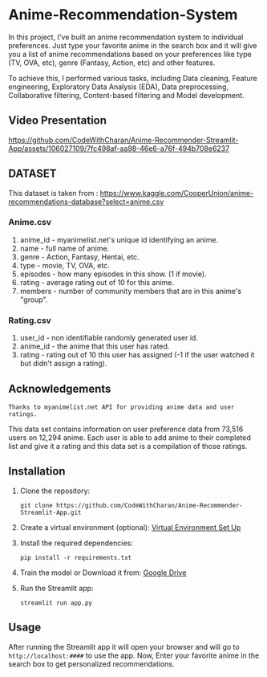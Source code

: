 # Anime-Recommendation-System

In this project, I've built an anime recommendation system to individual preferences. Just type your favorite anime in the search box and it will give you a list of anime recommendations based on your preferences like type (TV, OVA, etc), genre (Fantasy, Action, etc) and other features.

To achieve this, I performed various tasks, including Data cleaning, Feature engineering, Exploratory Data Analysis (EDA), Data preprocessing, Collaborative filtering, Content-based filtering and Model development.

## Video Presentation
https://github.com/CodeWithCharan/Anime-Recommender-Streamlit-App/assets/106027109/7fc498af-aa98-46e6-a76f-494b708e6237


## DATASET
This dataset is taken from : https://www.kaggle.com/CooperUnion/anime-recommendations-database?select=anime.csv <br/>

### Anime.csv

1. anime_id - myanimelist.net's unique id identifying an anime.
2. name - full name of anime.
3. genre - Action, Fantasy, Hentai, etc.
4. type - movie, TV, OVA, etc.
5. episodes - how many episodes in this show. (1 if movie).
6. rating - average rating out of 10 for this anime.
7. members - number of community members that are in this anime's "group".

### Rating.csv

1. user_id - non identifiable randomly generated user id.
2. anime_id - the anime that this user has rated.
3. rating - rating out of 10 this user has assigned (-1 if the user watched it but didn't assign a rating).

## Acknowledgements
`Thanks to myanimelist.net API for providing anime data and user ratings.`

This data set contains information on user preference data from 73,516 users on 12,294 anime. Each user is able to add anime to their completed list and give it a rating and this data set is a compilation of those ratings.

## Installation

1. Clone the repository:

   ```
   git clone https://github.com/CodeWithCharan/Anime-Recommender-Streamlit-App.git
   ```

2. Create a virtual environment (optional): [Virtual Environment Set Up](https://github.com/CodeWithCharan/virtual-env-setup)

3. Install the required dependencies:

    ```
    pip install -r requirements.txt
    ```

4. Train the model or Download it from: [Google Drive](https://drive.google.com/drive/folders/1Ab_E46FOMCBktotQgeHsUJ5IfIdW27VP?usp=sharing)

5. Run the Streamlit app:
    ```
    streamlit run app.py
    ```

## Usage
After running the Streamlit app it will open your browser and will go to `http://localhost:####` to use the app. Now, Enter your favorite anime in the search box to get personalized recommendations.